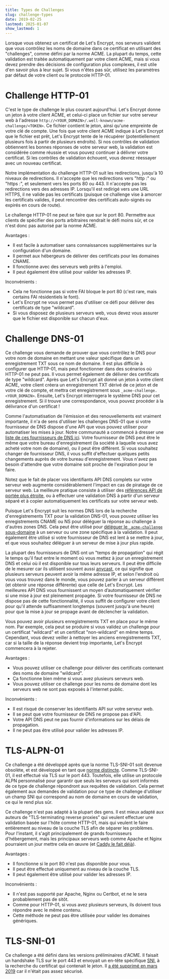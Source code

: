 ```yaml
---
title: Types de Challenges
slug: challenge-types
date: 2019-02-25
lastmod: 2025-01-07
show_lastmod: 1
---
```



Lorsque vous obtenez un certificat de Let's Encrypt, nos serveurs valident que vous contrôlez les noms de domaine dans ce certificat en utilisant des "challenges", comme défini par la norme ACME. La plupart du temps, cette validation est traitée automatiquement par votre client ACME, mais si vous devez prendre des décisions de configuration plus complexes, il est utile d'en savoir plus à leur sujet. Si vous n'êtes pas sûr, utilisez les paramètres par défaut de votre client ou le protocole HTTP-01.

# Challenge HTTP-01

C'est le type de challenge le plus courant aujourd'hui. Let's Encrypt donne un jeton à votre client ACME, et celui-ci place un fichier sur votre serveur web à l'adresse `http://<YOUR_DOMAIN>/.well-known/acme-challenge/<TOKEN>`. Ce fichier contient le jeton, ainsi qu'une empreinte de votre clé de compte. Une fois que votre client ACME indique à Let's Encrypt que le fichier est prêt, Let's Encrypt tente de le récupérer (potentiellement plusieurs fois à partir de plusieurs endroits). Si nos contrôles de validation obtiennent les bonnes réponses de votre serveur web, la validation est considérée comme réussie et vous pouvez continuer à délivrer votre certificat. Si les contrôles de validation échouent, vous devrez réessayer avec un nouveau certificat.

Notre implémentation du challenge HTTP-01 suit les redirections, jusqu'à 10 niveaux de redirections. Il n'accepte que les redirections vers "http :" ou "https :", et seulement vers les ports 80 ou 443. Il n'accepte pas les redirections vers des adresses IP. Lorsqu'il est redirigé vers une URL HTTPS, il ne valide pas les certificats (puisque ce challenge vise à amorcer les certificats valides, il peut rencontrer des certificats auto-signés ou expirés en cours de route).

Le challenge HTTP-01 ne peut se faire que sur le port 80. Permettre aux clients de spécifier des ports arbitraires rendrait le défi moins sûr, et ce n'est donc pas autorisé par la norme ACME.

Avantages :

- Il est facile à automatiser sans connaissances supplémentaires sur la configuration d'un domaine.
- Il permet aux hébergeurs de délivrer des certificats pour les domaines CNAME.
- Il fonctionne avec des serveurs web prêts à l'emploi.
- Il peut également être utilisé pour valider les adresses IP.

Inconvénients :

- Cela ne fonctionne pas si votre FAI bloque le port 80 (c'est rare, mais certains FAI résidentiels le font).
- Let's Encrypt ne vous permet pas d'utiliser ce défi pour délivrer des certificats de type "wildcard".
- Si vous disposez de plusieurs serveurs web, vous devez vous assurer que le fichier est disponible sur chacun d'eux.

# Challenge DNS-01

Ce challenge vous demande de prouver que vous contrôlez le DNS pour votre nom de domaine en mettant une valeur spécifique dans un enregistrement TXT sous ce nom de domaine. Il est plus difficile à configurer que HTTP-01, mais peut fonctionner dans des scénarios où HTTP-01 ne peut pas. Il vous permet également de délivrer des certificats de type "wildcard". Après que Let's Encrypt ait donné un jeton à votre client ACME, votre client créera un enregistrement TXT dérivé de ce jeton et de votre clé de compte, et mettra cet enregistrement sous `_acme-challenge.<YOUR_DOMAIN>`. Ensuite, Let's Encrypt interrogera le système DNS pour cet enregistrement. Si il trouve une correspondance, vous pouvez procéder à la délivrance d'un certificat !

Comme l'automatisation de l'émission et des renouvellements est vraiment importante, il n'a de sens d'utiliser les challenges DNS-01 que si votre fournisseur de DNS dispose d'une API que vous pouvez utiliser pour automatiser les mises à jour. Notre communauté a commencé à dresser une [ liste de ces fournisseurs de DNS ici][dns-api-providers]. Votre fournisseur de DNS peut être le même que votre bureau d'enregistrement (la société à laquelle vous avez acheté votre nom de domaine), ou il peut être différent. Si vous souhaitez changer de fournisseur DNS, il vous suffit d'effectuer quelques petits changements auprès de votre bureau d'enregistrement. Vous n'avez pas besoin d'attendre que votre domaine soit proche de l'expiration pour le faire.

Notez que le fait de placer vos identifiants API DNS complets sur votre serveur web augmente considérablement l'impact en cas de piratage de ce serveur web. La meilleure pratique consiste à utiliser des [références API de portée plus étroite][securing-dns-credentials], ou à effectuer une validation DNS à partir d'un serveur séparé et à copier automatiquement les certificats sur votre serveur web.

Puisque Let's Encrypt suit les normes DNS lors de la recherche d'enregistrements TXT pour la validation DNS-01, vous pouvez utiliser les enregistrements CNAME ou NS pour déléguer la réponse au challenge à d'autres zones DNS. Cela peut être utilisé pour [déléguer le `_acme-challenge` sous-domaine][securing-dns-credentials] à un serveur ou une zone spécifique à la validation. Il peut également être utilisé si votre fournisseur de DNS est lent à se mettre à jour, et que vous souhaitez déléguer à un serveur de mise à jour plus rapide.

La plupart des fournisseurs de DNS ont un "temps de propagation" qui régit le temps qu'il faut entre le moment où vous mettez à jour un enregistrement DNS et celui où il est disponible sur tous leurs serveurs. Il peut être difficile de le mesurer car ils utilisent souvent aussi [anycast][], ce qui signifie que plusieurs serveurs peuvent avoir la même adresse IP, et selon l'endroit où vous vous trouvez dans le monde, vous pouvez parler à un serveur différent (et obtenir une réponse différente) que celle de Let's Encrypt. Les meilleures API DNS vous fournissent un moyen d’automatiquement vérifier si une mise à jour est pleinement propagée. Si votre fournisseur de DNS ne dispose pas de cette fonctionnalité, il vous suffit de configurer votre client pour qu'il attende suffisamment longtemps (souvent jusqu'à une heure) pour que la mise à jour se propage avant de déclencher la validation.

Vous pouvez avoir plusieurs enregistrements TXT en place pour le même nom. Par exemple, cela peut se produire si vous validez un challenge pour un certificat "wildcard" et un certificat "non-wildcard" en même temps. Cependant, vous devez veiller à nettoyer les anciens enregistrements TXT, car si la taille de la réponse devient trop importante, Let's Encrypt commencera à la rejeter.

Avantages :

- Vous pouvez utiliser ce challenge pour délivrer des certificats contenant des noms de domaine "wildcard".
- Ça fonctionne bien même si vous avez plusieurs serveurs web.
- Vous pouvez utiliser ce challenge pour les noms de domaine dont les serveurs web ne sont pas exposés à l'internet public.

Inconvénients :

- Il est risqué de conserver les identifiants API sur votre serveur web.
- Il se peut que votre fournisseur de DNS ne propose pas d'API.
- Votre API DNS peut ne pas fournir d'informations sur les délais de propagation.
- Il ne peut pas être utilisé pour valider les adresses IP.

# TLS-ALPN-01

Ce challenge a été développé après que la norme TLS-SNI-01 soit devenue obsolète, et est développé en tant que [norme distincte][tls-alpn]. Comme TLS-SNI-01, il est effectué via TLS sur le port 443. Toutefois, elle utilise un protocole ALPN personnalisé pour garantir que seuls les serveurs qui sont informés de ce type de challenge répondront aux requêtes de validation. Cela permet également aux demandes de validation pour ce type de challenge d'utiliser un champ SNI qui correspond au nom de domaine en cours de validation, ce qui le rend plus sûr.

Ce challenge n'est pas adapté à la plupart des gens. Il est mieux adapté aux auteurs de "TLS-terminating reverse proxies" qui veulent effectuer une validation basée sur l'hôte comme HTTP-01, mais qui veulent le faire entièrement au niveau de la couche TLS afin de séparer les problèmes. Pour l'instant, il s'agit principalement de grands fournisseurs d'hébergement, mais les principaux serveurs web comme Apache et Nginx pourraient un jour mettre cela en œuvre (et [Caddy le fait déjà][caddy-tls-alpn]).

Avantages :

- Il fonctionne si le port 80 n'est pas disponible pour vous.
- Il peut être effectué uniquement au niveau de la couche TLS.
- Il peut également être utilisé pour valider les adresses IP.

Inconvénients :

- Il n'est pas supporté par Apache, Nginx ou Certbot, et ne le sera probablement pas de sitôt.
- Comme pour HTTP-01, si vous avez plusieurs serveurs, ils doivent tous répondre avec le même contenu.
- Cette méthode ne peut pas être utilisée pour valider les domaines génériques.

# TLS-SNI-01

Ce challenge a été défini dans les versions préliminaires d'ACME. Il faisait un handshake TLS sur le port 443 et envoyait un en-tête spécifique [SNI][], à la recherche du certificat qui contenait le jeton. Il [a été supprimé en mars 2019][tls-sni-disablement] car il n'était pas assez sécurisé.

[dns-api-providers]: https://community.letsencrypt.org/t/dns-providers-who-easily-integrate-with-lets-encrypt-dns-validation/86438
[securing-dns-credentials]: https://www.eff.org/deeplinks/2018/02/technical-deep-dive-securing-automation-acme-dns-challenge-validation
[securing-dns-credentials]: https://www.eff.org/deeplinks/2018/02/technical-deep-dive-securing-automation-acme-dns-challenge-validation
[anycast]: https://en.wikipedia.org/wiki/Anycast
[SNI]: https://en.wikipedia.org/wiki/Server_Name_Indication
[tls-sni-disablement]: https://community.letsencrypt.org/t/march-13-2019-end-of-life-for-all-tls-sni-01-validation-support/74209
[tls-alpn]: https://tools.ietf.org/html/rfc8737
[caddy-tls-alpn]: https://caddy.community/t/caddy-supports-the-acme-tls-alpn-challenge/4860
